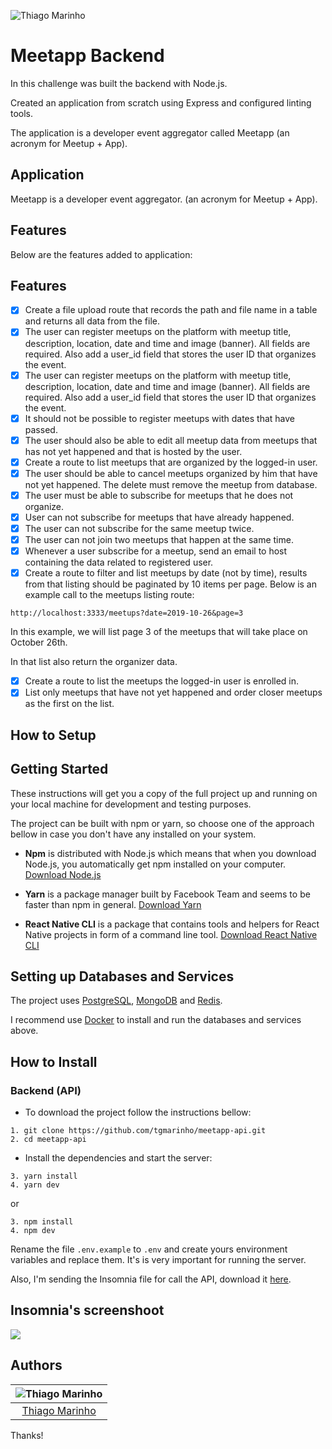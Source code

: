 ![Thiago Marinho](https://pbs.twimg.com/profile_banners/41742474/1490016588/1500x500)

# Meetapp Backend

In this challenge was built the backend with Node.js.

Created an application from scratch using Express and configured linting tools.

The application is a developer event aggregator called Meetapp (an acronym for Meetup + App).

## Application

Meetapp is a developer event aggregator. (an acronym for Meetup + App).

## Features

Below are the features added to application:


## Features

- [x] Create a file upload route that records the path and file name in a table and returns all data from the file.
- [x] The user can register meetups on the platform with meetup title, description, location, date and time and image (banner). All fields are required. Also add a user_id field that stores the user ID that organizes the event.
- [x] The user can register meetups on the platform with meetup title, description, location, date and time and image (banner). All fields are required. Also add a user_id field that stores the user ID that organizes the event.
- [x] It should not be possible to register meetups with dates that have passed.
- [x] The user should also be able to edit all meetup data from meetups that has not yet happened and that is hosted by the user.
- [x] Create a route to list meetups that are organized by the logged-in user.
- [x] The user should be able to cancel meetups organized by him that have not yet happened. The delete must remove the meetup from database.
- [x] The user must be able to subscribe for meetups that he does not organize.
- [x] User can not subscribe for meetups that have already happened.
- [x] The user can not subscribe for the same meetup twice.
- [x] The user can not join two meetups that happen at the same time.
- [x] Whenever a user subscribe for a meetup, send an email to host containing the data related to registered user.
- [x] Create a route to filter and list meetups by date (not by time), results from that listing should be paginated by 10 items per page. Below is an example call to the meetups listing route:

```
http://localhost:3333/meetups?date=2019-10-26&page=3
```

In this example, we will list page 3 of the meetups that will take place on October 26th.

In that list also return the organizer data.

- [x] Create a route to list the meetups the logged-in user is enrolled in.
- [x] List only meetups that have not yet happened and order closer meetups as the first on the list.

## How to Setup
## Getting Started

These instructions will get you a copy of the full project up and running on your local machine for development and testing purposes.

The project can be built with npm or yarn, so choose one of the approach bellow in case you don't have any installed on your system.

* **Npm** is distributed with Node.js which means that when you download Node.js, you automatically get npm installed on your computer. [Download Node.js](https://nodejs.org/en/download/)

* **Yarn** is a package manager built by Facebook Team and seems to be faster than npm in general.  [Download Yarn](https://yarnpkg.com/en/docs/install)

* **React Native CLI** is a package that contains tools and helpers for React Native projects in form of a command line tool.  [Download React Native CLI](https://facebook.github.io/react-native/docs/getting-started)

## Setting up Databases and Services

The project uses [PostgreSQL](https://www.postgresql.org), [MongoDB](https://www.mongodb.com) and [Redis](https://redis.io).

I recommend use [Docker](https://www.docker.com) to install and run the databases and services above.

## How to Install

### Backend (API)

* To download the project follow the instructions bellow:

```
1. git clone https://github.com/tgmarinho/meetapp-api.git
2. cd meetapp-api
```

* Install the dependencies and start the server:

```
3. yarn install
4. yarn dev
```

or

```
3. npm install
4. npm dev
```

Rename the file `.env.example` to `.env` and create yours environment variables and replace them. It's is very important for running the server.

Also, I'm sending the Insomnia file for call the API, download it [here](https://github.com/tgmarinho/meetapp/blob/master/Insomnia_2019-10-27.json).


## Insomnia's screenshoot 
![](https://raw.githubusercontent.com/tgmarinho/meetapp/master/screenshots/insomnia-api.png)


## Authors

| ![Thiago Marinho](https://avatars2.githubusercontent.com/u/380327?s=150&v=3)|
|:---------------------:|
|  [Thiago Marinho](https://github.com/tgmarinho/)   |


Thanks!
